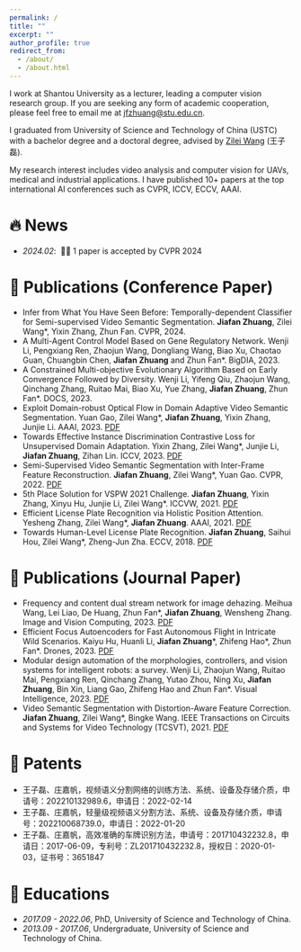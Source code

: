 ```yaml
---
permalink: /
title: ""
excerpt: ""
author_profile: true
redirect_from: 
  - /about/
  - /about.html
---
```


<span class='anchor' id='about-me'></span>

I work at Shantou University as a lecturer, leading a computer vision research group. If you are seeking any form of academic cooperation, please feel free to email me at jfzhuang@stu.edu.cn.

I graduated from University of Science and Technology of China (USTC) with a bachelor degree and a doctoral degree, advised by [Zilei Wang](http://vim.ustc.edu.cn/) (王子磊).

My research interest includes video analysis and computer vision for UAVs, medical and industrial applications. I have published 10+ papers at the top international AI conferences such as CVPR, ICCV, ECCV, AAAI.

# 🔥 News
- *2024.02*: &nbsp;🎉🎉 1 paper is accepted by CVPR 2024

# 📝 Publications (Conference Paper)
- Infer from What You Have Seen Before: Temporally-dependent Classifier for Semi-supervised Video Semantic Segmentation. **Jiafan Zhuang**, Zilei Wang*, Yixin Zhang, Zhun Fan. CVPR, 2024.
- A Multi-Agent Control Model Based on Gene Regulatory Network. Wenji Li, Pengxiang Ren, Zhaojun Wang, Dongliang Wang, Biao Xu, Chaotao Guan, Chuangbin Chen, **Jiafan Zhuang** and Zhun Fan*. BigDIA, 2023.
- A Constrained Multi-objective Evolutionary Algorithm Based on Early Convergence Followed by Diversity. Wenji Li, Yifeng Qiu, Zhaojun Wang, Qinchang Zhang, Ruitao Mai, Biao Xu, Yue Zhang, **Jiafan Zhuang**, Zhun Fan*. DOCS, 2023.
- Exploit Domain-robust Optical Flow in Domain Adaptive Video Semantic Segmentation. Yuan Gao, Zilei Wang*, **Jiafan Zhuang**, Yixin Zhang, Junjie Li. AAAI, 2023. [PDF](/publications/2023-AAAI.pdf)
- Towards Effective Instance Discrimination Contrastive Loss for Unsupervised Domain Adaptation. Yixin Zhang, Zilei Wang*, Junjie Li, **Jiafan Zhuang**, Zihan Lin. ICCV, 2023. [PDF](/publications/2023-ICCV.pdf)
- Semi-Supervised Video Semantic Segmentation with Inter-Frame Feature Reconstruction. **Jiafan Zhuang**, Zilei Wang*, Yuan Gao. CVPR, 2022. [PDF](/publications/2022-CVPR.pdf)
- 5th Place Solution for VSPW 2021 Challenge. **Jiafan Zhuang**, Yixin Zhang, Xinyu Hu, Junjie Li, Zilei Wang*. ICCVW, 2021. [PDF](/publications/2022-ICCVW.pdf)
- Efficient License Plate Recognition via Holistic Position Attention. Yesheng Zhang, Zilei Wang*, **Jiafan Zhuang**. AAAI, 2021. [PDF](/publications/2021-AAAI.pdf)
- Towards Human-Level License Plate Recognition. **Jiafan Zhuang**, Saihui Hou, Zilei Wang*, Zheng-Jun Zha. ECCV, 2018. [PDF](/publications/2018-ECCV.pdf)

# 📝 Publications (Journal Paper)
- Frequency and content dual stream network for image dehazing. Meihua Wang, Lei Liao, De Huang, Zhun Fan*, **Jiafan Zhuang**, Wensheng Zhang. Image and Vision Computing, 2023. [PDF](/publications/2023-IVC.pdf)
- Efficient Focus Autoencoders for Fast Autonomous Flight in Intricate Wild Scenarios. Kaiyu Hu, Huanli Li, **Jiafan Zhuang***, Zhifeng Hao*, Zhun Fan*. Drones, 2023. [PDF](/publications/2023-Drones.pdf)
- Modular design automation of the morphologies, controllers, and vision systems for intelligent robots: a survey. Wenji Li, Zhaojun Wang, Ruitao Mai, Pengxiang Ren, Qinchang Zhang, Yutao Zhou, Ning Xu, **Jiafan Zhuang**, Bin Xin, Liang Gao, Zhifeng Hao and Zhun Fan*. Visual Intelligence, 2023. [PDF](/publications/2023-VI.pdf)
- Video Semantic Segmentation with Distortion-Aware Feature Correction. **Jiafan Zhuang**, Zilei Wang*, Bingke Wang. IEEE Transactions on Circuits and Systems for Video Technology (TCSVT), 2021. [PDF](/publications/2021-TCSVT.pdf)

# 📝 Patents
- 王子磊、庄嘉帆，视频语义分割网络的训练方法、系统、设备及存储介质，申请号：202210132989.6，申请日：2022-02-14
- 王子磊、庄嘉帆，轻量级视频语义分割方法、系统、设备及存储介质，申请号：202210068739.0，申请日：2022-01-20
- 王子磊、庄嘉帆，高效准确的车牌识别方法，申请号：201710432232.8，申请日：2017-06-09，专利号：ZL201710432232.8，授权日：2020-01-03，证书号：3651847

# 📖 Educations
- *2017.09 - 2022.06*, PhD, University of Science and Technology of China. 
- *2013.09 - 2017.06*, Undergraduate, University of Science and Technology of China. 
